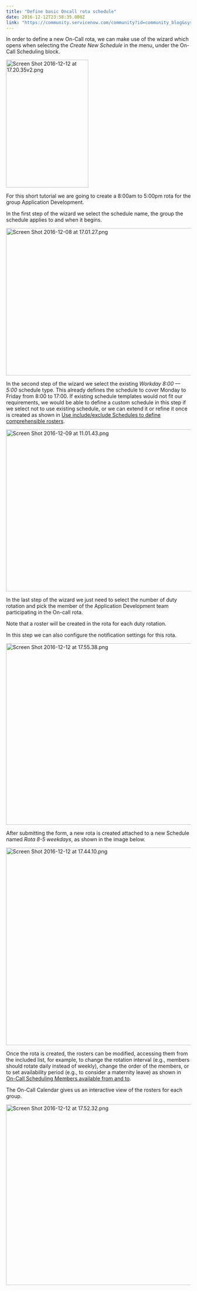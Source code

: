 ```yaml
---
title: "Define basic Oncall rota schedule"
date: 2016-12-12T23:58:35.000Z
link: "https://community.servicenow.com/community?id=community_blog&sys_id=385e2aaddbd0dbc01dcaf3231f96197e"
---
```

<p>In order to define a new On-Call rota, we can make use of the wizard which opens when selecting the <em>Create New Schedule</em> in the menu, under the On-Call Scheduling block.</p><p><img   alt="Screen Shot 2016-12-12 at 17.20.35v2.png" class="image-4 jive-image" height="347" src="2b537fb5db1c9b048c8ef4621f96196e.iix" style="width: 224px; height: 347.396px;" width="224"/></p><p>For this short tutorial we are going to create a 8:00am to 5:00pm rota for the group Application Development.</p><p>In the first step of the wizard we select the schedule name, the group the schedule applies to and when it begins.</p><p><img  __jive_id="214500" alt="Screen Shot 2016-12-08 at 17.01.27.png" class="image-1 jive-image" height="401" src="63db77b5db945fc068c1fb651f961926.iix" width="815"/></p><p>In the second step of the wizard we select the existing <em>Workday 8:00 — 5:00</em> schedule type. This already defines the schedule to cover Monday to Friday from 8:00 to 17:00. If existing schedule templates would not fit our requirements, we would be able to define a custom schedule in this step if we select not to use existing schedule, or we can extend it or refine it once is created as shown in <a title="Use include/exclude Schedules to define comprehensible rosters" __default_attr="6294" __jive_macro_name="blogpost" class="jive_macro jive_macro_blogpost" data-orig-content="Use include/exclude Schedules to define comprehensible rosters" data-renderedposition="1210.1500244140625_8_258_35" href="/community?id=community_blog&sys_id=597c22e1dbd0dbc01dcaf3231f9619ea">Use include/exclude Schedules to define comprehensible rosters</a>.</p><p><img  __jive_id="214503" alt="Screen Shot 2016-12-09 at 11.01.43.png" class="image-2 jive-image" height="441" src="5e1e958edb5c1b04ed6af3231f961974.iix" width="804"/></p><p>In the last step of the wizard we just need to select the number of duty rotation and pick the member of the Application Development team participating in the On-call rota.</p><p>Note that a roster will be created in the rota for each duty rotation.</p><p>In this step we can also configure the notification settings for this rota.</p><p><img   alt="Screen Shot 2016-12-12 at 17.55.38.png" class="image-8 jive-image" src="81a65cc2db189fc03eb27a9e0f9619f6.iix" style="width: 620px; height: 494px;"/></p><p></p><p>After submitting the form, a new rota is created attached to a new Schedule named <em>Rota 8-5 weekdays</em>, as shown in the image below.</p><p><img   alt="Screen Shot 2016-12-12 at 17.44.10.png" class="image-6 jive-image" height="538" src="bd38780edbdcd704ed6af3231f961932.iix" style="width: 776px; height: 538.194px;" width="776"/></p><p>Once the rota is created, the rosters can be modified, accessing them from the included list, for example, to change the rotation interval (e.g., members should rotate daily instead of weekly), change the order of the members, or to set availability period (e.g., to consider a maternity leave) as shown in <a title="On-Call Scheduling Members available from and to" __default_attr="6258" __jive_macro_name="blogpost" class="jive_macro jive_macro_blogpost" data-orig-content="On-Call Scheduling Members available from and to" data-renderedposition="3227.933349609375_8_260_52" href="/community?id=community_blog&sys_id=66dd2ae9dbd0dbc01dcaf3231f96199d">On-Call Scheduling Members available from and to</a>.</p><p></p><p>The On-Call Calendar gives us an interactive view of the rosters for each group.</p><p><img   alt="Screen Shot 2016-12-12 at 17.52.32.png" class="image-7 jive-image" height="492" src="593bf00edb109f048c8ef4621f961982.iix" style="width: 773px; height: 492.476px;" width="773"/></p>